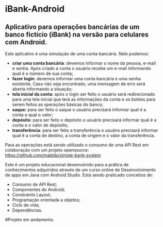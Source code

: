 # iBank-Android
## Aplicativo para operações bancárias de um banco fictício (iBank) na versão para celulares com Android.

Este aplicativo é uma simulação de uma conta bancária. Nele podemos:  
* <b>criar uma conta bancária</b>: devemos informar o nome da pessoa, e-mail e senha. Após criado a conta o usuário recebe um e-mail informando qual é o número de sua conta;  
* <b>fazer login</b>: devemos informar uma conta bancária e uma senha existente. Caso não seja encontrado, uma mensagem de erro será aberta informando a situação;  
* <b>tela inicial da conta</b>: após o login ser feito o usuário será redirecionado para uma tela inicial que terá as informações da conta e os botões para serem feitos as operações básicas do banco;  
* <b>saque:</b> para ser feito o saque o usuário precisará informar qual é a conta e qual o valor;  
* <b>depósito</b>: para ser feito o depósito o usuário precisará informar qual é a conta e o valor de depósito;  
* <b>transferência</b>: para ser feito a transferência o usuário precisará informar qual é a conta de destino, a conta de origem e o valor da transferência.  
  
Para as operações está sendo utilizado o consumo de uma API Rest em colaboração com um projeto opensource:  
https://github.com/mablds/simple-bank-system  
  
Este é um projeto educacional desenvolvido para a prática de conhecimentos adquiridos através de um curso online de Desenvolvimento de apps em Java com Android Studio. Está sendo praticado conceitos de:  
* Consumo de API Rest;  
* Componentes do Android;  
* Constraints Layout;  
* Programação orientada a objetos;  
* Ciclo de vida; 
* Dependências.
  
#Projeto em andamento.

